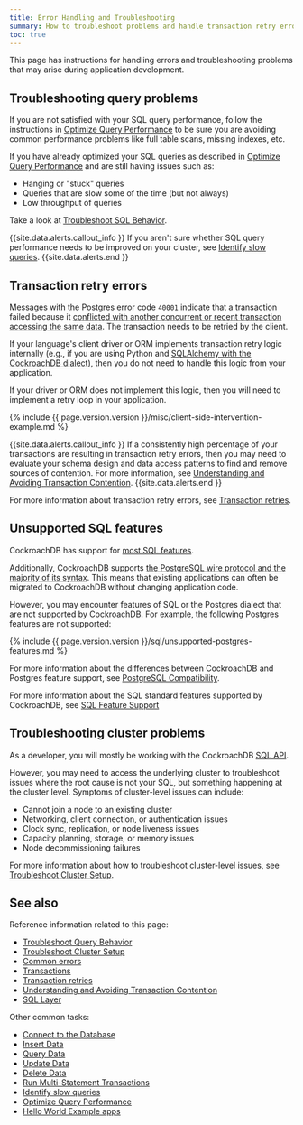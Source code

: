 ```yaml
---
title: Error Handling and Troubleshooting
summary: How to troubleshoot problems and handle transaction retry errors during application development
toc: true
---
```


This page has instructions for handling errors and troubleshooting problems that may arise during application development.

## Troubleshooting query problems

If you are not satisfied with your SQL query performance, follow the instructions in [Optimize Query Performance][fast] to be sure you are avoiding common performance problems like full table scans, missing indexes, etc.

If you have already optimized your SQL queries as described in [Optimize Query Performance][fast] and are still having issues such as:

- Hanging or "stuck" queries
- Queries that are slow some of the time (but not always)
- Low throughput of queries

Take a look at [Troubleshoot SQL Behavior](query-behavior-troubleshooting.html).

{{site.data.alerts.callout_info }}
If you aren't sure whether SQL query performance needs to be improved on your cluster, see [Identify slow queries](query-behavior-troubleshooting.html#identify-slow-queries).
{{site.data.alerts.end }}

## Transaction retry errors

Messages with the Postgres error code `40001` indicate that a transaction failed because it [conflicted with another concurrent or recent transaction accessing the same data](performance-best-practices-overview.html#understanding-and-avoiding-transaction-contention). The transaction needs to be retried by the client.

If your language's client driver or ORM implements transaction retry logic internally (e.g., if you are using Python and [SQLAlchemy with the CockroachDB dialect](build-a-python-app-with-cockroachdb-sqlalchemy.html)), then you do not need to handle this logic from your application.

If your driver or ORM does not implement this logic, then you will need to implement a retry loop in your application.

{% include {{ page.version.version }}/misc/client-side-intervention-example.md %}

{{site.data.alerts.callout_info }}
If a consistently high percentage of your transactions are resulting in transaction retry errors, then you may need to evaluate your schema design and data access patterns to find and remove sources of contention. For more information, see [Understanding and Avoiding Transaction Contention](performance-best-practices-overview.html#understanding-and-avoiding-transaction-contention).
{{site.data.alerts.end }}

For more information about transaction retry errors, see [Transaction retries](transactions.html#client-side-intervention).

## Unsupported SQL features

CockroachDB has support for [most SQL features](sql-feature-support.html).

Additionally, CockroachDB supports [the PostgreSQL wire protocol and the majority of its syntax](postgresql-compatibility.html). This means that existing applications can often be migrated to CockroachDB without changing application code.

However, you may encounter features of SQL or the Postgres dialect that are not supported by CockroachDB. For example, the following Postgres features are not supported:

{% include {{ page.version.version }}/sql/unsupported-postgres-features.md %}

For more information about the differences between CockroachDB and Postgres feature support, see [PostgreSQL Compatibility](postgresql-compatibility.html).

For more information about the SQL standard features supported by CockroachDB, see [SQL Feature Support](sql-feature-support.html)

## Troubleshooting cluster problems

As a developer, you will mostly be working with the CockroachDB [SQL API](sql-statements.html).

However, you may need to access the underlying cluster to troubleshoot issues where the root cause is not your SQL, but something happening at the cluster level. Symptoms of cluster-level issues can include:

- Cannot join a node to an existing cluster
- Networking, client connection, or authentication issues
- Clock sync, replication, or node liveness issues
- Capacity planning, storage, or memory issues
- Node decommissioning failures

For more information about how to troubleshoot cluster-level issues, see [Troubleshoot Cluster Setup](cluster-setup-troubleshooting.html).

## See also

Reference information related to this page:

- [Troubleshoot Query Behavior](query-behavior-troubleshooting.html)
- [Troubleshoot Cluster Setup](cluster-setup-troubleshooting.html)
- [Common errors](common-errors.html)
- [Transactions](transactions.html)
- [Transaction retries](transactions.html#client-side-intervention)
- [Understanding and Avoiding Transaction Contention](performance-best-practices-overview.html#understanding-and-avoiding-transaction-contention)
- [SQL Layer][sql]

Other common tasks:

- [Connect to the Database](connect-to-the-database.html)
- [Insert Data](insert-data.html)
- [Query Data](query-data.html)
- [Update Data](update-data.html)
- [Delete Data](delete-data.html)
- [Run Multi-Statement Transactions](run-multi-statement-transactions.html)
- [Identify slow queries](query-behavior-troubleshooting.html#identify-slow-queries)
- [Optimize Query Performance][fast]
- [Hello World Example apps](hello-world-example-apps.html)

<!-- Reference Links -->

[sql]: architecture/sql-layer.html
[fast]: make-queries-fast.html
